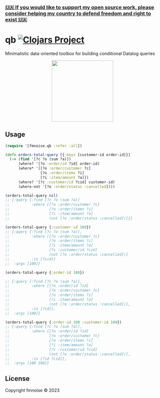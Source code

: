 ### [🇺🇦 If you would like to support my open source work, please consider helping my country to defend freedom and right to exist 🇺🇦](https://stand-with-ukraine.pp.ua/)

# qb [![Clojars Project](https://img.shields.io/clojars/v/org.clojars.fmnoise/qb.svg)](https://clojars.org/org.clojars.fmnoise/qb)

Minimalistic data-oriented toolbox for building conditional Datalog queries

<p align="center"><img src="https://user-images.githubusercontent.com/4033391/214610859-8f9aedac-4ea9-404b-866f-42dd057100f3.png" width="200"></p>

## Usage

```clj
(require '[fmnoise.qb :refer :all])

(defn orders-total-query [{:keys [customer-id order-id]}]
  (-> (find '[?c ?o (sum ?a)])
      (where? '[?o :order/id ?id] order-id)
      (where* '[[?o :order/customer ?c]
                [?o :order/items ?i]
                [?i :item/amount ?a]])
      (where? '[?c :customer/id ?cid] customer-id)
      (where-not '[?o :order/status :cancelled])))

(orders-total-query nil)
;; {:query {:find [?c ?o (sum ?a)]
;;          :where [[?o :order/customer ?c]
;;                  [?o :order/items ?i]
;;                  [?i :item/amount ?a]
;;                  (not [?o :order/status :cancelled])]}}

(orders-total-query {:customer-id 100})
;; {:query {:find [?c ?o (sum ?a)],
;;          :where [[?o :order/customer ?c]
;;                  [?o :order/items ?i]
;;                  [?i :item/amount ?a]
;;                  [?c :customer/id ?cid]
;;                  (not [?o :order/status :cancelled])]
;;          :in [?cid]}
;;  :args [100]}

(orders-total-query {:order-id 100})

;; {:query {:find [?c ?o (sum ?a)],
;;          :where [[?o :order/id ?id]
;;                  [?o :order/customer ?c]
;;                  [?o :order/items ?i]
;;                  [?i :item/amount ?a]
;;                  (not [?o :order/status :cancelled])],
;;          :in [?id]},
;;  :args [100]}

(orders-total-query {:order-id 100 :customer-id 100})
;; {:query {:find [?c ?o (sum ?a)],
;;          :where [[?o :order/id ?id]
;;                  [?o :order/customer ?c]
;;                  [?o :order/items ?i]
;;                  [?i :item/amount ?a]
;;                  [?c :customer/id ?cid]
;;                  (not [?o :order/status :cancelled])],
;;          :in [?id ?cid]},
;;  :args [100 100]}
```


## License

Copyright fmnoise © 2023
